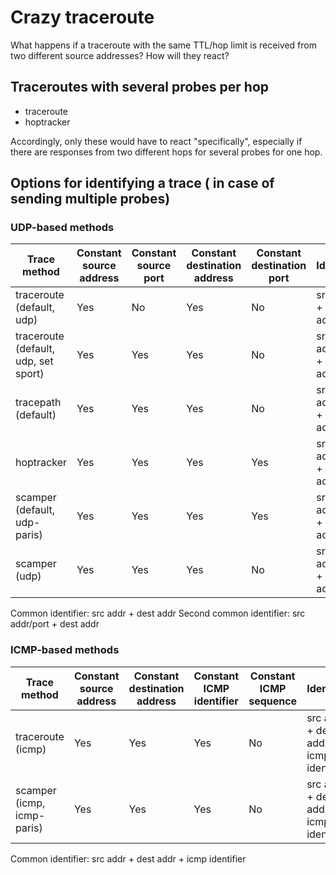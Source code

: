 # Crazy traceroute

What happens if a traceroute with the same TTL/hop limit is received from two different source addresses? How will they react?

## Traceroutes with several probes per hop

- traceroute
- hoptracker

Accordingly, only these would have to react "specifically", especially if there are responses from two different hops for several probes for one hop.

## Options for identifying a trace ( in case of sending multiple probes)

### UDP-based methods

| Trace method | Constant source address | Constant source port | Constant destination address | Constant destination port | Identifier |
| --- | --- | --- | --- | --- | --- |
| traceroute (default, udp) | Yes | No | Yes | No | src addr + dest addr |
| traceroute (default, udp, set sport) | Yes | Yes | Yes | No | src addr/port + dest addr |
| tracepath (default)  | Yes | Yes | Yes | No | src addr/port + dest addr |
| hoptracker | Yes | Yes | Yes | Yes | src addr/port + dest addr/port |
| scamper (default, udp-paris) | Yes | Yes | Yes | Yes | src addr/port + dest addr/port |
| scamper (udp) | Yes | Yes | Yes | No | src addr/port + dest addr |

Common identifier: src addr + dest addr
Second common identifier: src addr/port + dest addr

### ICMP-based methods

| Trace method | Constant source address | Constant destination address | Constant ICMP identifier | Constant ICMP sequence | Identifier |
| --- | --- | --- | --- | --- | --- |
| traceroute (icmp) | Yes | Yes | Yes | No | src addr + dest addr + icmp identifier |
| scamper (icmp, icmp-paris) | Yes | Yes | Yes | No | src addr + dest addr + icmp identifier |

Common identifier: src addr + dest addr + icmp identifier

